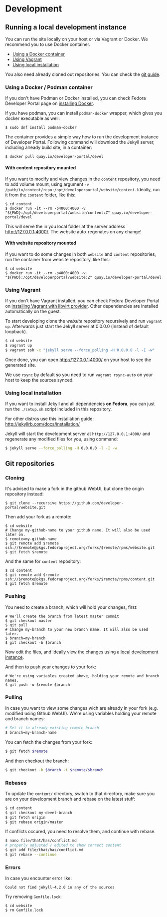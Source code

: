 # Development

## Running a local development instance

You can run the site locally on your host or via Vagrant or Docker.
We recommend you to use Docker container.

- [Using a Docker container](DEVELOPMENT.md#using-a-docker--podman-container)
- [Using Vagrant](DEVELOPMENT.md#using-vagrant)
- [Using local installation](DEVELOPMENT.md#using-local-installation)

You also need already cloned out repositories. You can check the [git guide](DEVELOPMENT.md#Git-repositories).

### Using a Docker / Podman container

If you don't have Podman or Docker installed, you can check Fedora Developer Portal page on [installing Docker](https://developer.fedoraproject.org/tools/docker/about.html). 

If you have podman, you can install `podman-docker` wrapper, which gives you docker executable as well:
```
$ sudo dnf install podman-docker
```

The container provides a simple way how to run the development instance of Developer Portal. Following command will download the Jekyll server, including already build site, in a container:

```
$ docker pull quay.io/developer-portal/devel
```

#### With content repository mounted

If you want to modify and view changes in the `content` repository, you need to add volume mount, using argument `-v /path/to/content/repo:/opt/developerportal/website/content`. Ideally, run it from the `content` folder, like this:

```
$ cd content
$ docker run -it --rm -p4000:4000 -v "${PWD}:/opt/developerportal/website/content:Z" quay.io/developer-portal/devel
```
This will serve the in you local folder at the server address http://127.0.0.1:4000/. The website auto-regenates on any change!

#### With website repository mounted

If you want to do some changes in both `website` and `content` repositories, run the container from website repository, like this:

```
$ cd website
$ docker run -it --rm -p4000:4000 -v "${PWD}:/opt/developerportal/website:Z" quay.io/developer-portal/devel
```

### Using Vagrant

If you don't have Vagrant installed, you can check Fedora Developer Portal on [installing Vagrant with libvirt provider](https://developer.fedoraproject.org/tools/vagrant/vagrant-libvirt.html). Other dependencies are installed automatically on the guest.

To start developing clone the *website* repository recursively and run `vagrant up`. Afterwards just start the Jekyll server at 0.0.0.0 (instead of default loopback).

```bash
$ cd website
$ vagrant up
$ vagrant ssh -c "jekyll serve --force_polling -H 0.0.0.0 -l -I -w"
```

Once done, you can open http://127.0.0.1:4000/ on your host to see the generated site.

We use `rsync` by default so you need to run `vagrant rsync-auto` on your host to keep the sources synced.


### Using local installation

If you want to install Jekyll and all dependencies **on Fedora**, you can just run the `./setup.sh` script included in this repository.

For other distros use this installation guide: http://jekyllrb.com/docs/installation/

Jekyll will start the development server at `http://127.0.0.1:4000/` and regenerate any modified files for you, using command:
```bash
$ jekyll serve --force_polling -H 0.0.0.0 -l -I -w
```

## Git repositories

### Cloning

It's advised to make a fork in the github WebUI, but clone the origin repository instead:

```
$ git clone --recursive https://github.com/developer-portal/website.git
```

Then add your fork as a remote:
```
$ cd website
# Change my-github-name to your github name. It will also be used later on.
$ remote=my-github-name
$ git remote add $remote ssh://$remote@pkgs.fedoraproject.org/forks/$remote/rpms/website.git
$ git fetch $remote
```

And the same for `content` repository:
```
$ cd content
$ git remote add $remote ssh://$remote@pkgs.fedoraproject.org/forks/$remote/rpms/content.git
$ git fetch $remote
```

### Pushing

You need to create a branch, which will hold your changes, first:
```
# We'll create the branch from latest master commit
$ git checkout master
$ git pull
# Change my-branch to your new branch name. It will also be used later.
$ branch=my-branch
$ git checkout -b $branch
```

Now edit the files, and ideally view the changes using a [local development instance](DEVELOPMENT.md#Running-a-local-development-instance).

And then to push your changes to your fork:
```
# We're using variables created above, holding your remote and branch names.
$ git push -u $remote $branch
```

### Pulling

In case you want to view some changes wich are already in your fork (e.g. modified using Github WebUI). We're using variables holding your remote and branch names:

```bash
# Set it to already existing remote branch
$ branch=my-branch-name
```

You can fetch the changes from your fork:

```bash
$ git fetch $remote
```

And then checkout the branch:

```bash
$ git checkout -b $branch -t $remote/$branch 
```

### Rebases

To update the `content/` directory, switch to that directory, make sure you are on your development branch and rebase on the latest stuff:

```bash
$ cd content
$ git checkout my-devel-branch
$ git fetch origin
$ git rebase origin/master
```

If conflicts occured, you need to resolve them, and continue with rebase.

```bash
$ nano file/that/has/conflict.md
# properly adjusted / edited to show correct content
$ git add file/that/has/conflict.md
$ git rebase --continue
```

### Errors

In case you encounter error like:
```
Could not find jekyll-4.2.0 in any of the sources
```

Try removing `Gemfile.lock`:
```
$ cd website
$ rm Gemfile.lock
```

